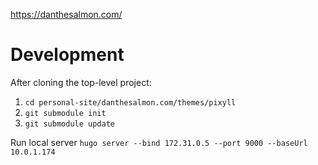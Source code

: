 https://danthesalmon.com/


# Development

After cloning the top-level project:

1. `cd personal-site/danthesalmon.com/themes/pixyll`
1. `git submodule init`
1. `git submodule update`

Run local server `hugo server --bind 172.31.0.5 --port 9000 --baseUrl 10.0.1.174`